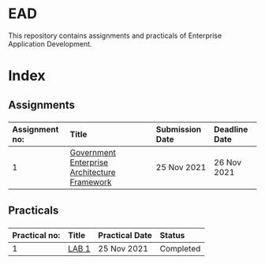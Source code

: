 
# EAD
This repository contains assignments and practicals of Enterprise Application Development.
###
# Index
## Assignments
###
| Assignment no:      | Title                   | Submission Date                   | Deadline Date                   |
| :---            |  :---                               | :---                   | :---                   |
| 1                   | [Government Enterprise Architecture Framework](https://github.com/Rabitachhantyal/EAD/tree/main/Assignment/Assignment1)       | 25 Nov 2021                   | 26 Nov 2021                   |


###
###
## Practicals
###
| Practical no:      | Title                   |    Practical Date                   |   Status             |
| :---            |  :---                               | :---                   | :---                   |
| 1                   | [LAB 1](https://github.com/Rabitachhantyal/EAD/tree/main/Practical/Lab1)       | 25 Nov 2021                   |           Completed        |

